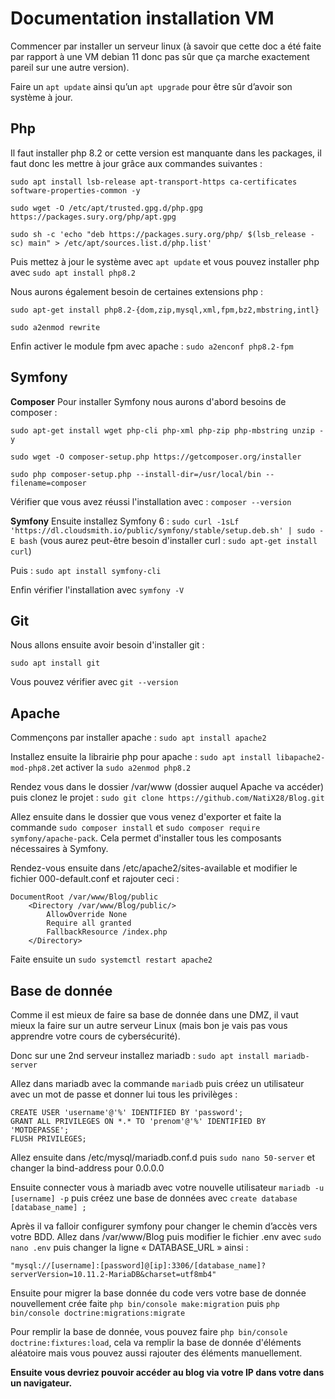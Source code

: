 # Documentation installation VM

Commencer par installer un serveur linux (à savoir que cette doc a été faite par rapport à une VM debian 11 donc pas sûr que ça marche exactement pareil sur une autre version).
  
Faire un `apt update` ainsi qu’un `apt upgrade` pour être sûr d’avoir son système à jour.


## Php

Il faut installer php 8.2 or cette version est manquante dans les packages, il faut donc les mettre à jour grâce aux commandes suivantes :

    sudo apt install lsb-release apt-transport-https ca-certificates software-properties-common -y
    
    sudo wget -O /etc/apt/trusted.gpg.d/php.gpg https://packages.sury.org/php/apt.gpg
    
    sudo sh -c 'echo "deb https://packages.sury.org/php/ $(lsb_release -sc) main" > /etc/apt/sources.list.d/php.list'

Puis mettez à jour le système avec `apt update` et vous pouvez installer php avec `sudo apt install php8.2`

Nous aurons également besoin de certaines extensions php :

    sudo apt-get install php8.2-{dom,zip,mysql,xml,fpm,bz2,mbstring,intl}

    sudo a2enmod rewrite
   
Enfin activer le module fpm avec apache : `sudo a2enconf php8.2-fpm`

## Symfony

**Composer**
Pour installer Symfony nous aurons d'abord besoins de composer :

    sudo apt-get install wget php-cli php-xml php-zip php-mbstring unzip -y
    
    sudo wget -O composer-setup.php https://getcomposer.org/installer

    sudo php composer-setup.php --install-dir=/usr/local/bin --filename=composer

Vérifier que vous avez réussi l'installation avec : `composer --version`

**Symfony**
Ensuite installez Symfony 6 :
`sudo curl -1sLf 'https://dl.cloudsmith.io/public/symfony/stable/setup.deb.sh' | sudo -E bash` (vous aurez peut-être besoin d'installer curl : `sudo apt-get install curl`)

Puis : `sudo apt install symfony-cli`

Enfin vérifier l'installation avec `symfony -V`

## Git

Nous allons ensuite avoir besoin d'installer git : 

    sudo apt install git

Vous pouvez vérifier avec `git --version`

## Apache

Commençons par installer apache :  `sudo apt install apache2`

Installez ensuite la librairie php pour apache : `sudo apt install libapache2-mod-php8.2`et activer la `sudo a2enmod php8.2`

Rendez vous dans le dossier /var/www (dossier auquel Apache va accéder) puis clonez le projet : `sudo git clone https://github.com/NatiX28/Blog.git`

Allez ensuite dans le dossier que vous venez d'exporter et faite la commande `sudo composer install` et `sudo composer require symfony/apache-pack`. Cela permet d'installer tous les composants nécessaires à Symfony.

Rendez-vous ensuite dans /etc/apache2/sites-available et modifier le fichier 000-default.conf et rajouter ceci :
```
DocumentRoot /var/www/Blog/public
    <Directory /var/www/Blog/public/>
        AllowOverride None
        Require all granted
        FallbackResource /index.php
    </Directory>
```
Faite ensuite un `sudo systemctl restart apache2`

## Base de donnée

Comme il est mieux de faire sa base de donnée dans une DMZ, il vaut mieux la faire sur un autre serveur Linux (mais bon je vais pas vous apprendre votre cours de cybersécurité).

Donc sur une 2nd serveur installez mariadb : `sudo apt install mariadb-server`

Allez dans mariadb avec la commande `mariadb` puis créez un utilisateur avec un mot de passe et donner lui tous les privilèges : 

    CREATE USER 'username'@'%' IDENTIFIED BY 'password';
    GRANT ALL PRIVILEGES ON *.* TO 'prenom'@'%' IDENTIFIED BY 'MOTDEPASSE';
    FLUSH PRIVILEGES;
 
Allez ensuite dans /etc/mysql/mariadb.conf.d puis `sudo nano 50-server` et changer la bind-address pour 0.0.0.0

Ensuite connecter vous à mariadb avec votre nouvelle utilisateur `mariadb -u [username] -p` puis créez une base de données avec `create database [database_name] ;`

  
Après il va falloir configurer symfony pour changer le chemin d’accès vers votre BDD. 
Allez dans /var/www/Blog puis modifier le fichier .env avec `sudo nano .env` puis changer la ligne « DATABASE_URL » ainsi :

    "mysql://[username]:[password]@[ip]:3306/[database_name]?serverVersion=10.11.2-MariaDB&charset=utf8mb4"

 Ensuite pour migrer la base donnée du code vers votre base de donnée nouvellement crée faite `php bin/console make:migration` puis `php bin/console doctrine:migrations:migrate`

Pour remplir la base de donnée, vous pouvez faire `php bin/console doctrine:fixtures:load`, cela va remplir la base de donnée d'éléments aléatoire mais vous pouvez aussi rajouter des éléments manuellement.

**Ensuite vous devriez pouvoir accéder au blog via votre IP dans votre dans un navigateur.**
